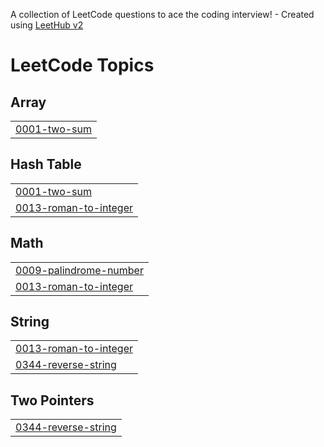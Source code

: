 A collection of LeetCode questions to ace the coding interview! - Created using [LeetHub v2](https://github.com/arunbhardwaj/LeetHub-2.0)
<!---LeetCode Topics Start-->
# LeetCode Topics
## Array
|  |
| ------- |
| [0001-two-sum](https://github.com/Shaan-MW/Leetcode/tree/master/0001-two-sum) |
## Hash Table
|  |
| ------- |
| [0001-two-sum](https://github.com/Shaan-MW/Leetcode/tree/master/0001-two-sum) |
| [0013-roman-to-integer](https://github.com/Shaan-MW/Leetcode/tree/master/0013-roman-to-integer) |
## Math
|  |
| ------- |
| [0009-palindrome-number](https://github.com/Shaan-MW/Leetcode/tree/master/0009-palindrome-number) |
| [0013-roman-to-integer](https://github.com/Shaan-MW/Leetcode/tree/master/0013-roman-to-integer) |
## String
|  |
| ------- |
| [0013-roman-to-integer](https://github.com/Shaan-MW/Leetcode/tree/master/0013-roman-to-integer) |
| [0344-reverse-string](https://github.com/Shaan-MW/Leetcode/tree/master/0344-reverse-string) |
## Two Pointers
|  |
| ------- |
| [0344-reverse-string](https://github.com/Shaan-MW/Leetcode/tree/master/0344-reverse-string) |
<!---LeetCode Topics End-->